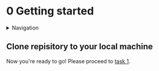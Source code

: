 # 0 Getting started

<details>
<summary>Navigation</summary>

0. **Getting started** (this task)
1. [Run Front End App Locally](/001.md)
2. [Get access to Grafana](/002.md)

</details>

## Clone repisitory to your local machine

Now you're ready to go!
Please proceed to [task 1](tasks/001.md).
